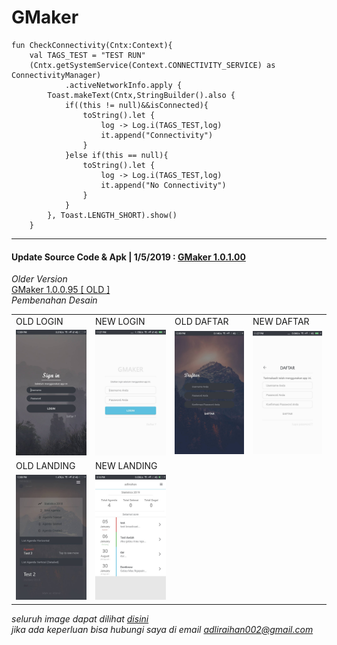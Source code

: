 # GMaker
  
    fun CheckConnectivity(Cntx:Context){
        val TAGS_TEST = "TEST RUN"
        (Cntx.getSystemService(Context.CONNECTIVITY_SERVICE) as ConnectivityManager)
                .activeNetworkInfo.apply {
            Toast.makeText(Cntx,StringBuilder().also {
                if((this != null)&&isConnected){
                    toString().let {
                        log -> Log.i(TAGS_TEST,log)
                        it.append("Connectivity")
                    }
                }else if(this == null){
                    toString().let {
                        log -> Log.i(TAGS_TEST,log)
                        it.append("No Connectivity")
                    }
                }
            }, Toast.LENGTH_SHORT).show()
        }
  
  </code>
 
<hr/>
<h4>Update Source Code & Apk | 1/5/2019 : 
<a href="https://github.com/Thibobs/GMaker/releases/tag/1.0.1.00">GMaker 1.0.1.00</a></h4>
<i>Older Version</i><br>
<a href="https://github.com/Thibobs/GMaker/releases/tag/1.0.0.95">GMaker 1.0.0.95 [ OLD ]</a><br>
<i>Pembenahan Desain</i>
<table>
  <tr>
    <td>OLD LOGIN</td>
    <td>NEW LOGIN</td>
    <td>OLD DAFTAR</td>
    <td>NEW DAFTAR</td>
  </tr>
  <tr>
    <td><img src="aplikasi_image/OLD (2).jpg" width="128px"></td>
    <td><img src="aplikasi_image/NEW(1).jpg" width="128px"></td>
    <td><img src="aplikasi_image/OLD (1).jpg" width="128px"></td>
    <td><img src="aplikasi_image/NEW(2).jpg" width="128px"></td>
  </tr>
  <tr>
    <td>OLD LANDING</td>
    <td>NEW LANDING</td>
  </tr>
  <tr>
    <td><img src="aplikasi_image/OLD/1.jpg" width="128px"></td>
    <td><img src="aplikasi_image/Landing Activity.jpg" width="128px"></td>
  </tr>
</table>

<i>seluruh image dapat dilihat  <a href="https://github.com/Thibobs/GMaker/tree/master/aplikasi_image">disini</a><br>
  jika ada keperluan bisa hubungi saya di email adliraihan002@gmail.com </i>
  
